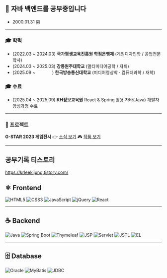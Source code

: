 ## 👋 자바 백엔드를 공부중입니다
- 2000.01.31 男

---

### 🎓 학력
- (2022.03 ~ 2024.03) **국가평생교육진흥원 학점은행제** (게임디자인학 / 공업전문학사)
- (2024.03 ~ 2025.03) **강릉원주대학교** (멀티미디어공학 / 자퇴)
- (2025.09 ~ 　　 　 ) **한국방송통신대학교** (미디어영상학 · 컴퓨터과학 / 재학)



### 🎓 수료
- (2025.04 ~ 2025.09) **KH정보교육원**  React & Spring 활용 자바(Java) 개발자 양성과정 수료

---

### 📜 프로젝트

**G-STAR 2023 게임전시**
👉 [소식 보기](https://www.shoseo.ac.kr/faculty/html/game/newsView.asp?idx=323453&pageNo=2&searchKeyword=)
🎮 [작품 보기](https://www.shoseo.ac.kr/faculty/html/game/gallery2View.asp?idx=323654&pageNo=3&searchKeyword=&etc1=MK&etc2=)

---
## 공부기록 티스토리
https://krleekijung.tistory.com/

## ⚛️ Frontend

![HTML5](https://img.shields.io/badge/HTML5-E34F26?style=for-the-badge&logo=html5&logoColor=white)
![CSS3](https://img.shields.io/badge/CSS3-1572B6?style=for-the-badge&logo=css3&logoColor=white)
![JavaScript](https://img.shields.io/badge/JavaScript-F7DF1E?style=for-the-badge&logo=javascript&logoColor=black)
![jQuery](https://img.shields.io/badge/jQuery-0769AD?style=for-the-badge&logo=jquery&logoColor=white)
![React](https://img.shields.io/badge/React-61DAFB?style=for-the-badge&logo=react&logoColor=black)

---

## ☕️ Backend

![Java](https://img.shields.io/badge/Java-007396?style=for-the-badge&logo=java&logoColor=white)
![Spring Boot](https://img.shields.io/badge/Spring_Boot-6DB33F?style=for-the-badge&logo=springboot&logoColor=white)
![Thymeleaf](https://img.shields.io/badge/Thymeleaf-005F0F?style=for-the-badge&logo=thymeleaf&logoColor=white)
![JSP](https://img.shields.io/badge/JSP-007396?style=for-the-badge&logo=java&logoColor=white)
![Servlet](https://img.shields.io/badge/Servlet-6A5ACD?style=for-the-badge&logo=apachetomcat&logoColor=white)
![JSTL](https://img.shields.io/badge/JSTL-990000?style=for-the-badge&logo=apache&logoColor=white)
![EL](https://img.shields.io/badge/EL-444444?style=for-the-badge&logo=java&logoColor=white)

---

## 🗄️ Database

![Oracle](https://img.shields.io/badge/Oracle-F80000?style=for-the-badge&logo=oracle&logoColor=white)
![MyBatis](https://img.shields.io/badge/MyBatis-3F51B5?style=for-the-badge&logo=mybatis&logoColor=white)
![JDBC](https://img.shields.io/badge/JDBC-007396?style=for-the-badge)

